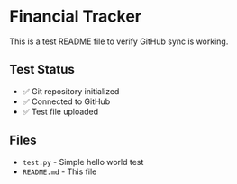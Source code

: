 # Financial Tracker

This is a test README file to verify GitHub sync is working.

## Test Status
- ✅ Git repository initialized
- ✅ Connected to GitHub
- ✅ Test file uploaded

## Files
- `test.py` - Simple hello world test
- `README.md` - This file
